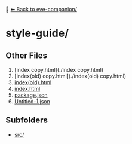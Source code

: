 📁 [⬅ Back to eve-companion/](../README.md)

# style-guide/


## Other Files
1. [index copy.html](./index copy.html)
2. [index(old) copy.html](./index(old) copy.html)
3. [index(old).html](./index(old).html)
4. [index.html](./index.html)
5. [package.json](./package.json)
6. [Untitled-1.json](./Untitled-1.json)

## Subfolders
- [src/](./src/README.md)